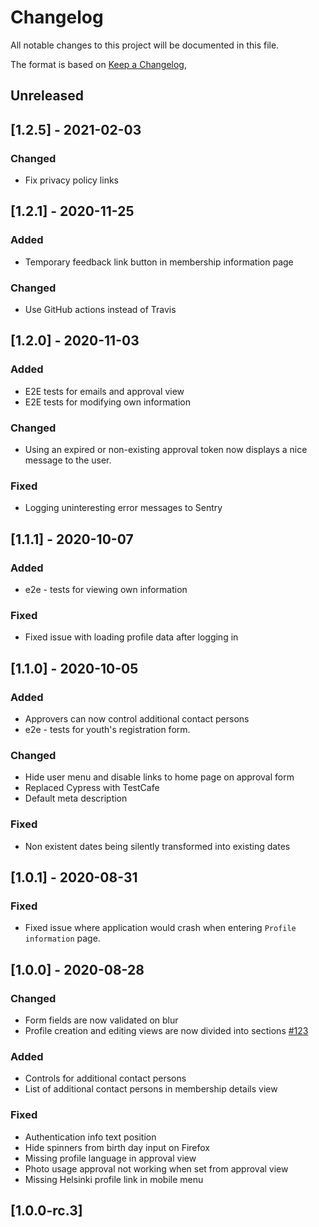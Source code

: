 # Changelog
All notable changes to this project will be documented in this file.

The format is based on [Keep a Changelog](https://keepachangelog.com/en/1.0.0/),

## Unreleased

## [1.2.5] - 2021-02-03
### Changed
- Fix privacy policy links

## [1.2.1] - 2020-11-25
### Added
- Temporary feedback link button in membership information page

### Changed
- Use GitHub actions instead of Travis

## [1.2.0] - 2020-11-03
### Added
- E2E tests for emails and approval view
- E2E tests for modifying own information

### Changed
- Using an expired or non-existing approval token now displays a nice message to the user.

### Fixed
- Logging uninteresting error messages to Sentry

## [1.1.1] - 2020-10-07
### Added
- e2e - tests for viewing own information

### Fixed 
- Fixed issue with loading profile data after logging in

## [1.1.0] - 2020-10-05
### Added
- Approvers can now control additional contact persons
- e2e - tests for youth's registration form.

### Changed
- Hide user menu and disable links to home page on approval form
- Replaced Cypress with TestCafe
- Default meta description

### Fixed
- Non existent dates being silently transformed into existing dates

## [1.0.1] - 2020-08-31
### Fixed
- Fixed issue where application would crash when entering `Profile information` page.

## [1.0.0] - 2020-08-28
### Changed
- Form fields are now validated on blur
- Profile creation and editing views are now divided into sections [#123](https://github.com/City-of-Helsinki/youth-membership-ui/pull/123)

### Added
- Controls for additional contact persons
- List of additional contact persons in membership details view

### Fixed
- Authentication info text position
- Hide spinners from birth day input on Firefox
- Missing profile language in approval view
- Photo usage approval not working when set from approval view
- Missing Helsinki profile link in mobile menu

## [1.0.0-rc.3]